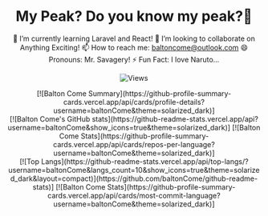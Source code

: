 ### <h1 align="center"> My Peak? Do you know my peak?😤</h1>

<div align="center">
  
🌱 I’m currently learning Laravel and React!
👯 I’m looking to collaborate on Anything Exciting!
📫 How to reach me: baltoncome@outlook.com
😄 Pronouns: Mr. Savagery!
⚡ Fun Fact: I love Naruto...
 
![Views](https://komarev.com/ghpvc/?username=baltonCome)
</div>

<div align="center">
  [![Balton Come Summary](https://github-profile-summary-cards.vercel.app/api/cards/profile-details?username=baltonCome&theme=solarized_dark)]
</div>
<div align="center">
[![Balton Come's GitHub stats](https://github-readme-stats.vercel.app/api?username=baltonCome&show_icons=true&theme=solarized_dark)]
[![Balton Come Stats](https://github-profile-summary-cards.vercel.app/api/cards/repos-per-language?username=baltonCome&theme=solarized_dark)]
</div>
<div align="center">
[![Top Langs](https://github-readme-stats.vercel.app/api/top-langs/?username=baltonCome&langs_count=10&show_icons=true&theme=solarized_dark&layout=compact)](https://github.com/baltonCome/github-readme-stats)]
[![Balton Come Stats](https://github-profile-summary-cards.vercel.app/api/cards/most-commit-language?username=baltonCome&theme=solarized_dark)]
</div>

